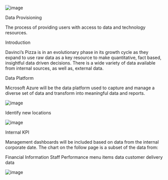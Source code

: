 ![image](https://user-images.githubusercontent.com/43391446/69837602-a9c78c00-121d-11ea-870f-596018c9b489.png)

Data Provisioning

The process of providing users with access to data and technology resources. 

Introduction

Davinci’s Pizza is in an evolutionary phase in its growth cycle as they expand to use raw data as a key resource to make quantitative, fact based, insightful data driven decisions. There is a wide variety of data available from internal sources, as well as, external data.

Data Platform

Microsoft Azure will be the data platform used to capture and manage a diverse set of data and transform into meaningful data and reports.

![image](https://user-images.githubusercontent.com/43391446/69775490-e1273180-1166-11ea-8968-9bf4124ee37c.png)

Identify new locations

![image](https://user-images.githubusercontent.com/43391446/69775678-7aeede80-1167-11ea-9e5b-0c8280cc9011.png)

Internal KPI

Management dashboards will be included based on data from the internal corporate date. The chart on the follow page is a subset of the data from: 

Financial Information 
Staff Performance
menu items data
customer delivery data

![image](https://user-images.githubusercontent.com/43391446/69775761-c903e200-1167-11ea-9f83-8c7ba0fd82d9.png)

